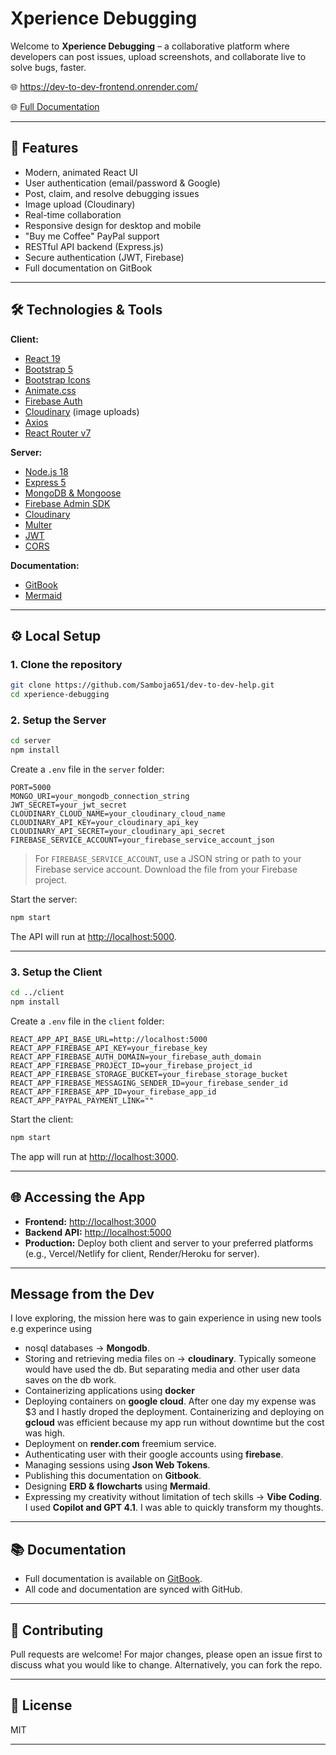 # Xperience Debugging

Welcome to **Xperience Debugging** – a collaborative platform where developers can post issues, upload screenshots, and collaborate live to solve bugs, faster.

🌐 <https://dev-to-dev-frontend.onrender.com/>

🌐 [Full Documentation](https://dev-to-dev.gitbook.io/dev-to-dev-docs/)

---

## 🚀 Features

- Modern, animated React UI
- User authentication (email/password & Google)
- Post, claim, and resolve debugging issues
- Image upload (Cloudinary)
- Real-time collaboration
- Responsive design for desktop and mobile
- "Buy me Coffee" PayPal support
- RESTful API backend (Express.js)
- Secure authentication (JWT, Firebase)
- Full documentation on GitBook

---

## 🛠️ Technologies & Tools

**Client:**

- [React 19](https://react.dev/)
- [Bootstrap 5](https://getbootstrap.com/)
- [Bootstrap Icons](https://icons.getbootstrap.com/)
- [Animate.css](https://animate.style/)
- [Firebase Auth](https://firebase.google.com/)
- [Cloudinary](https://cloudinary.com/) (image uploads)
- [Axios](https://axios-http.com/)
- [React Router v7](https://reactrouter.com/)

**Server:**

- [Node.js 18](https://nodejs.org/)
- [Express 5](https://expressjs.com/)
- [MongoDB & Mongoose](https://mongoosejs.com/)
- [Firebase Admin SDK](https://firebase.google.com/docs/admin/setup)
- [Cloudinary](https://cloudinary.com/)
- [Multer](https://github.com/expressjs/multer)
- [JWT](https://jwt.io/)
- [CORS](https://expressjs.com/en/resources/middleware/cors.html)

**Documentation:**

- [GitBook](https://www.gitbook.com/)
- [Mermaid](https://mermaidchart.cello.so/U8XjwGbZV9M)

---

## ⚙️ Local Setup

### 1. Clone the repository

```sh
git clone https://github.com/Samboja651/dev-to-dev-help.git
cd xperience-debugging
```

### 2. Setup the Server

```sh
cd server
npm install
```

Create a `.env` file in the `server` folder:

```env
PORT=5000
MONGO_URI=your_mongodb_connection_string
JWT_SECRET=your_jwt_secret
CLOUDINARY_CLOUD_NAME=your_cloudinary_cloud_name
CLOUDINARY_API_KEY=your_cloudinary_api_key
CLOUDINARY_API_SECRET=your_cloudinary_api_secret
FIREBASE_SERVICE_ACCOUNT=your_firebase_service_account_json
```

> For `FIREBASE_SERVICE_ACCOUNT`, use a JSON string or path to your Firebase service account. Download the file from your Firebase project.

Start the server:

```sh
npm start
```

The API will run at [http://localhost:5000](http://localhost:5000).

---

### 3. Setup the Client

```sh
cd ../client
npm install
```

Create a `.env` file in the `client` folder:

```env
REACT_APP_API_BASE_URL=http://localhost:5000
REACT_APP_FIREBASE_API_KEY=your_firebase_key
REACT_APP_FIREBASE_AUTH_DOMAIN=your_firebase_auth_domain
REACT_APP_FIREBASE_PROJECT_ID=your_firebase_project_id
REACT_APP_FIREBASE_STORAGE_BUCKET=your_firebase_storage_bucket
REACT_APP_FIREBASE_MESSAGING_SENDER_ID=your_firebase_sender_id
REACT_APP_FIREBASE_APP_ID=your_firebase_app_id
REACT_APP_PAYPAL_PAYMENT_LINK=""
```

Start the client:

```sh
npm start
```

The app will run at [http://localhost:3000](http://localhost:3000).

---

## 🌐 Accessing the App

- **Frontend:** [http://localhost:3000](http://localhost:3000)
- **Backend API:** [http://localhost:5000](http://localhost:5000)
- **Production:** Deploy both client and server to your preferred platforms (e.g., Vercel/Netlify for client, Render/Heroku for server).

---

## Message from the Dev

I love exploring, the mission here was to gain experience in using new tools
e.g
experince using

- nosql databases -> **Mongodb**.
- Storing and retrieving media files on -> **cloudinary**. Typically
someone would have used the db. But separating media and other user data
saves on the db work.
- Containerizing applications using **docker**
- Deploying containers on **google cloud**. After one day my expense was $3
and I hastly droped the deployment. Containerizing and deploying on **gcloud** was efficient because my app run without downtime but the cost
was high.
- Deployment on **render.com** freemium service.
- Authenticating user with their google accounts using **firebase**.
- Managing sessions using **Json Web Tokens**.
- Publishing this documentation on **Gitbook**.
- Designing **ERD & flowcharts** using **Mermaid**.
- Expressing my creativity without limitation of tech skills -> **Vibe Coding**. I used **Copilot and GPT 4.1**. I was able to quickly transform
my thoughts.

---

## 📚 Documentation

- Full documentation is available on [GitBook](https://dev-to-dev.gitbook.io/dev-to-dev-docs/).
- All code and documentation are synced with GitHub.

---

## 🤝 Contributing

Pull requests are welcome! For major changes, please open an issue first to discuss what you would like to change. Alternatively, you can fork the repo.

---

## 📄 License

MIT

---
